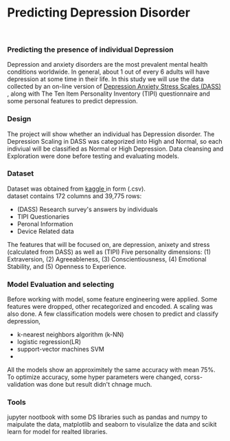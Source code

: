 # Predicting Depression Disorder
<br/>
<h3> Predicting the presence of individual Depression </h3>
Depression and anxiety disorders are the most prevalent mental health conditions worldwide. In general‚ about 1 out of every 6 adults will have depression at some time in their life. 
In this study we will use the data collected by an on-line version of  <a href='https://www.psytoolkit.org/survey-library/depression-anxiety-stress-dass.html'>Depression Anxiety Stress Scales (DASS) </a> , along with The Ten Item Personality Inventory (TIPI) questionnaire and some personal features to predict depression.
  <h3>Design</h3>
  The project will show whether an individual has Depression disorder. The Depression Scaling in DASS was categorized into High and Normal, so each indiviual will  be classified as Normal or High Depression.  Data cleansing and Exploration were done before testing and evaluating models.
  <h3>Dataset</h3>
 Dataset was obtained from  <a href='https://www.kaggle.com/yamqwe/depression-anxiety-stress-scales'>kaggle </a> in form (.csv). 
  <br/> dataset contains 172 columns and 39,775 rows:
  <ul>
    <li>(DASS) Research survey's answers by individuals </li>
    <li>TIPI Questionaries</li>
    <li>Peronal Information</li>
  <li>Device Related data</li>
  </ul>
  The features that will be focused on, are depression, anixety and stress (calculated from DASS) as well as (TIPI) Five personality dimensions: (1) Extraversion, (2) Agreeableness, (3) Conscientiousness, (4) Emotional Stability, and (5) Openness to Experience. 
  <h3>Model Evaluation and selecting</h3>
  Before working with model, some feature engineering were applied. Some features were dropped, other recategorized and encoded.
  A scaling was also done.
    A few classification models were chosen to predict and classify depression,
      <ul>
    <li> k-nearest neighbors algorithm (k-NN) </li>
    <li>logistic regression(LR)</li>
    <li>support-vector machines SVM</li>
  <li><random forest (RF)/li>
  </ul>
    All the models show an approximitely the same accuracy with mean 75%. To optimize accuracy, some hyper parameters were changed, corss-validation was done but result didn't chnage much.
  <h3>Tools</h3>
  jupyter nootbook with some DS libraries such as pandas and numpy to maipulate the data, matplotlib and seaborn to visulalize the data and
scikit learn for model for realted libraries. 
